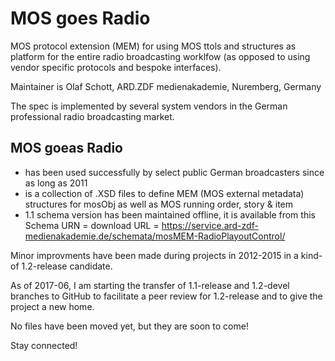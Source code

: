 # MOS goes Radio

MOS protocol extension (MEM) for using MOS ttols and structures as platform for the entire radio broadcasting worklfow (as opposed to using vendor specific protocols and bespoke interfaces).

Maintainer is Olaf Schott, ARD.ZDF medienakademie, Nuremberg, Germany

The spec is implemented by several system vendors in the German professional radio broadcasting market.


## MOS goeas Radio

* has been used successfully by select public German broadcasters since as long as 2011
* is a collection of .XSD files to define MEM (MOS external metadata) structures for mosObj as well as MOS running order, story & item
* 1.1 schema version has been maintained offline, it is available from this  
Schema URN = download URL = https://service.ard-zdf-medienakademie.de/schemata/mosMEM-RadioPlayoutControl/

Minor improvments have been made during projects in 2012-2015 in a kind-of 1.2-release candidate.

As of 2017-06, I am starting the transfer of 1.1-release and 1.2-devel branches to GitHub to facilitate a peer review for 1.2-release and to give the project a new home.

No files have been moved yet, but they are soon to come!

Stay connected!
